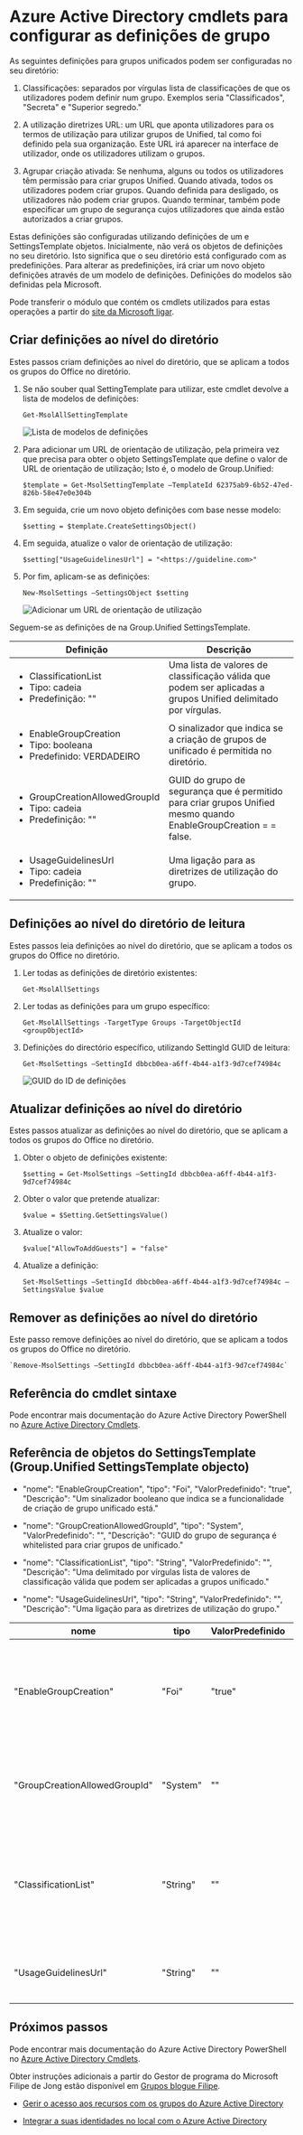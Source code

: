 <properties
    pageTitle="Azure Active Directory cmdlets para configurar as definições de grupo | Microsoft Azure"
    description="Como gerir as definições de grupos de utilizar os cmdlets do Azure Active Directory."
    services="active-directory"
    documentationCenter=""
    authors="curtand"
    manager="femila"
    editor=""/>

<tags
    ms.service="active-directory"
    ms.workload="identity"
    ms.tgt_pltfrm="na"
    ms.devlang="na"
    ms.topic="article"
    ms.date="09/22/2016"
    ms.author="curtand"/>


# <a name="azure-active-directory-cmdlets-for-configuring-group-settings"></a>Azure Active Directory cmdlets para configurar as definições de grupo

As seguintes definições para grupos unificados podem ser configuradas no seu diretório:

1.  Classificações: separados por vírgulas lista de classificações de que os utilizadores podem definir num grupo. Exemplos seria "Classificados", "Secreta" e "Superior segredo."

2.  A utilização diretrizes URL: um URL que aponta utilizadores para os termos de utilização para utilizar grupos de Unified, tal como foi definido pela sua organização. Este URL irá aparecer na interface de utilizador, onde os utilizadores utilizam o grupos.

3.  Agrupar criação ativada: Se nenhuma, alguns ou todos os utilizadores têm permissão para criar grupos Unified. Quando ativada, todos os utilizadores podem criar grupos. Quando definida para desligado, os utilizadores não podem criar grupos. Quando terminar, também pode especificar um grupo de segurança cujos utilizadores que ainda estão autorizados a criar grupos.

Estas definições são configuradas utilizando definições de um e SettingsTemplate objetos. Inicialmente, não verá os objetos de definições no seu diretório. Isto significa que o seu diretório está configurado com as predefinições. Para alterar as predefinições, irá criar um novo objeto definições através de um modelo de definições. Definições do modelos são definidas pela Microsoft.

Pode transferir o módulo que contém os cmdlets utilizados para estas operações a partir do [site da Microsoft ligar](http://connect.microsoft.com/site1164/Downloads/DownloadDetails.aspx?DownloadID=59185).

## <a name="create-settings-at-the-directory-level"></a>Criar definições ao nível do diretório

Estes passos criam definições ao nível do diretório, que se aplicam a todos os grupos do Office no diretório.

1. Se não souber qual SettingTemplate para utilizar, este cmdlet devolve a lista de modelos de definições:

    `Get-MsolAllSettingTemplate`

    ![Lista de modelos de definições](./media/active-directory-accessmanagement-groups-settings-cmdlets/list-of-templates.png)

2. Para adicionar um URL de orientação de utilização, pela primeira vez que precisa para obter o objeto SettingsTemplate que define o valor de URL de orientação de utilização; Isto é, o modelo de Group.Unified:

    `$template = Get-MsolSettingTemplate –TemplateId 62375ab9-6b52-47ed-826b-58e47e0e304b`

3. Em seguida, crie um novo objeto definições com base nesse modelo:

    `$setting = $template.CreateSettingsObject()`

4. Em seguida, atualize o valor de orientação de utilização:

    `$setting["UsageGuidelinesUrl"] = "<https://guideline.com>"`

5. Por fim, aplicam-se as definições:

    `New-MsolSettings –SettingsObject $setting`

    ![Adicionar um URL de orientação de utilização](./media/active-directory-accessmanagement-groups-settings-cmdlets/add-usage-guideline-url.png)

Seguem-se as definições de na Group.Unified SettingsTemplate.

 **Definição**                          | **Descrição**                                                                                             
--------------------------------------|-----------------------------------------------
 <ul><li>ClassificationList<li>Tipo: cadeia<li>Predefinição: ""                  | Uma lista de valores de classificação válida que podem ser aplicadas a grupos Unified delimitado por vírgulas.                
 <ul><li>EnableGroupCreation<li>Tipo: booleana<li>Predefinido: VERDADEIRO              | O sinalizador que indica se a criação de grupos de unificado é permitida no diretório.                               
 <ul><li>GroupCreationAllowedGroupId<li>Tipo: cadeia<li>Predefinição: ""         | GUID do grupo de segurança que é permitido para criar grupos Unified mesmo quando EnableGroupCreation = = false.
 <ul><li>UsageGuidelinesUrl<li>Tipo: cadeia<li>Predefinição: ""                  | Uma ligação para as diretrizes de utilização do grupo.                                                                       

## <a name="read-settings-at-the-directory-level"></a>Definições ao nível do diretório de leitura

Estes passos leia definições ao nível do diretório, que se aplicam a todos os grupos do Office no diretório.

1. Ler todas as definições de diretório existentes:

    `Get-MsolAllSettings`

2. Ler todas as definições para um grupo específico:

    `Get-MsolAllSettings -TargetType Groups -TargetObjectId <groupObjectId>`

3. Definições do directório específico, utilizando SettingId GUID de leitura:

    `Get-MsolSettings –SettingId dbbcb0ea-a6ff-4b44-a1f3-9d7cef74984c`

    ![GUID do ID de definições](./media/active-directory-accessmanagement-groups-settings-cmdlets/settings-id-guid.png)

## <a name="update-settings-at-the-directory-level"></a>Atualizar definições ao nível do diretório

Estes passos atualizar as definições ao nível do diretório, que se aplicam a todos os grupos do Office no diretório.

1. Obter o objeto de definições existente:

    `$setting = Get-MsolSettings –SettingId dbbcb0ea-a6ff-4b44-a1f3-9d7cef74984c`

2. Obter o valor que pretende atualizar:

    `$value = $Setting.GetSettingsValue()`

3. Atualize o valor:

    `$value["AllowToAddGuests"] = "false"`

4. Atualize a definição:

    `Set-MsolSettings –SettingId dbbcb0ea-a6ff-4b44-a1f3-9d7cef74984c –SettingsValue $value`

## <a name="remove-settings-at-the-directory-level"></a>Remover as definições ao nível do diretório

Este passo remove definições ao nível do diretório, que se aplicam a todos os grupos do Office no diretório.

    `Remove-MsolSettings –SettingId dbbcb0ea-a6ff-4b44-a1f3-9d7cef74984c`

## <a name="cmdlet-syntax-reference"></a>Referência do cmdlet sintaxe

Pode encontrar mais documentação do Azure Active Directory PowerShell no [Azure Active Directory Cmdlets](http://go.microsoft.com/fwlink/p/?LinkId=808260).

## <a name="settingstemplate-object-reference-groupunified-settingstemplate-object"></a>Referência de objetos do SettingsTemplate (Group.Unified SettingsTemplate objecto)

- "nome": "EnableGroupCreation", "tipo": "Foi", "ValorPredefinido": "true", "Descrição": "Um sinalizador booleano que indica se a funcionalidade de criação de grupo unificado está."

- "nome": "GroupCreationAllowedGroupId", "tipo": "System", "ValorPredefinido": "", "Descrição": "GUID do grupo de segurança é whitelisted para criar grupos de unificado."

- "nome": "ClassificationList", "tipo": "String", "ValorPredefinido": "", "Descrição": "Uma delimitado por vírgulas lista de valores de classificação válida que podem ser aplicadas a grupos unificado."

- "nome": "UsageGuidelinesUrl", "tipo": "String", "ValorPredefinido": "", "Descrição": "Uma ligação para as diretrizes de utilização do grupo."

nome | tipo | ValorPredefinido | Descrição
----------  | ----------  | ---------  | ----------
"EnableGroupCreation"  | "Foi"  | "true"  | "Um sinalizador booleano que indica se a funcionalidade de criação de grupo unificado está."
"GroupCreationAllowedGroupId"  | "System"  | ""  | "GUID do grupo de segurança é whitelisted para criar grupos Unified."
"ClassificationList"  | "String"  | ""  | "Uma delimitado por vírgulas lista de valores de classificação válida que podem ser aplicadas a grupos Unified."
"UsageGuidelinesUrl"  | "String"  | ""  | "Uma ligação para as diretrizes de utilização do grupo."

## <a name="next-steps"></a>Próximos passos

Pode encontrar mais documentação do Azure Active Directory PowerShell no [Azure Active Directory Cmdlets](http://go.microsoft.com/fwlink/p/?LinkId=808260).

Obter instruções adicionais a partir do Gestor de programa do Microsoft Filipe de Jong estão disponível em [Grupos blogue Filipe](http://robsgroupsblog.com/blog/configuring-settings-for-office-365-groups-in-azure-ad).

* [Gerir o acesso aos recursos com os grupos do Azure Active Directory](active-directory-manage-groups.md)

* [Integrar a suas identidades no local com o Azure Active Directory](active-directory-aadconnect.md)
